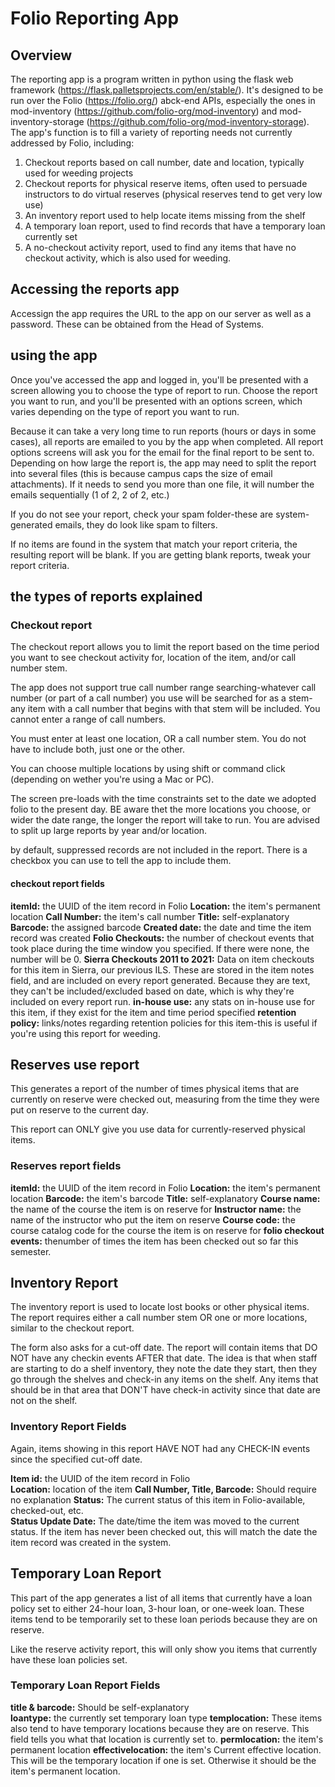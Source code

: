 # Folio Reporting App

## Overview
The reporting app is a program written in python using the flask web framework (https://flask.palletsprojects.com/en/stable/).  It's designed to be run over the Folio (https://folio.org/) abck-end APIs, especially the ones in mod-inventory (https://github.com/folio-org/mod-inventory) and mod-inventory-storage (https://github.com/folio-org/mod-inventory-storage).  The app's function is to fill a variety of reporting needs not currently addressed by Folio, including:

1. Checkout reports based on call number, date and location, typically used for weeding projects
2. Checkout reports for physical reserve items, often used to persuade instructors to do virtual reserves (physical reserves tend to get very low use)
3. An inventory report used to help locate items missing from the shelf
4. A temporary loan report, used to find records that have a temporary loan currently set
5. A no-checkout activity report, used to find any items that have no checkout activity, which is also used for weeding.

## Accessing the reports app

Accessign the app requires the URL to the app on our server as well as a password.  These can be obtained from the Head of Systems.

## using the app

Once you've accessed the app and logged in, you'll be presented with a screen allowing you to choose the type of report to run.  Choose the report you want to run, and you'll be presented with an options screen, which varies depending on the type of report you want to run.

Because it can take a very long time to run reports (hours or days in some cases), all reports are emailed to you by the app when completed.  All report options screens will ask you for the email for the final report to be sent to.  Depending on how large the report is, the app may need to split the report into several files (this is because campus caps the size of email attachments).  If it needs to send you more than one file, it will number the emails sequentially (1 of 2, 2 of 2, etc.)

If you do not see your report, check your spam folder-these are system-generated emails, they do look like spam to filters.

If no items are found in the system that match your report criteria, the resulting report will be blank.  If you are getting blank reports, tweak your report criteria.

## the types of reports explained

### Checkout report

The checkout report allows you to limit the report based on the time period you want to see checkout activity for, location of the item, and/or call number stem.  

The app does not support true call number range searching-whatever call number (or part of a call number) you use will be searched for as a stem-any item with a call number that begins with that stem will be included.  You cannot enter a range of call numbers.  

You must enter at least one location, OR a call number stem.  You do not have to include both, just one or the other.  

You can choose multiple locations by using shift or command click (depending on wether you're using a Mac or PC).

The screen pre-loads with the time constraints set to the date we adopted folio to the present day.  BE aware thet the more locations you choose, or wider the date range, the longer the report will take to run.  You are advised to split up large reports by year and/or location.

by default, suppressed records are not included in the report.  There is a checkbox you can use to tell the app to include them.

#### checkout report fields

**itemId:**  the UUID of the item record in Folio
**Location:** the item's permanent location
**Call Number:** the item's call number
**Title:** self-explanatory
**Barcode:** the assigned barcode
**Created date:** the date and time the item record was created
**Folio Checkouts:** the number of checkout events that took place during the time window you specified.  If there were none, the number will be 0.
**Sierra Checkouts 2011 to 2021:**  Data on item checkouts for this item in Sierra, our previous ILS. These are stored in the item notes field, and are included on every report generated.  Because they are text, they can't be included/excluded based on date, which is why they're included on every report run.
**in-house use:**  any stats on in-house use for this item, if they exist for the item and time period specified
**retention policy:** links/notes regarding retention policies for this item-this is useful if you're using this report for weeding.

## Reserves use report

This generates a report of the number of times physical items that are currently on reserve were checked out, measuring from the time they were put on reserve to the current day.

This report can ONLY give you use data for currently-reserved physical items.

### Reserves report fields

**itemId:**  the UUID of the item record in Folio
**Location:** the item's permanent location
**Barcode:** the item's barcode
**Title:** self-explanatory
**Course name:** the name of the course the item is on reserve for
**Instructor name:** the name of the instructor who put the item on reserve
**Course code:** the course catalog code for the course the item is on reserve for
**folio checkout events:** thenumber of times the item has been checked out so far this semester.

## Inventory Report

The inventory report is used to locate lost books or other physical items.  The report requires either a call number stem OR one or more locations, similar to the checkout report.

The form also asks for a cut-off date.  The report will contain items that DO NOT have any checkin events AFTER that date.  The idea is that when staff are starting to do a shelf inventory, they note the date they start, then they go through the shelves and check-in any items on the shelf.  Any items that should be in that area that DON'T have check-in activity since that date are not on the shelf.

### Inventory Report Fields

Again, items showing in this report HAVE NOT had any CHECK-IN events since the specified cut-off date.

**Item id:** the UUID of the item record in Folio	 
**Location:** location of the item
**Call Number, Title, Barcode:**	Should require no explanation 
**Status:** The current status of this item in Folio-available, checked-out, etc.	 
**Status Update Date:** The date/time the item was moved to the current status.  If the item has never been checked out, this will match the date the item record was created in the system.

## Temporary Loan Report

This part of the app generates a list of all items that currently have a loan policy set to either 24-hour loan, 3-hour loan, or one-week loan.  These items tend to be temporarily set to these loan periods because they are on reserve.

Like the reserve activity report, this will only show you items that currently have these loan policies set.

### Temporary Loan Report Fields

**title &	barcode:** Should be self-explanatory	
**loantype:** the currently set temporary loan type	
**templocation:**  These items also tend to have temporary locations because they are on reserve.  This field tells you what that location is currently set to.
**permlocation:** the item's permanent location
**effectivelocation:**  the item's Current effective location.  This will be the temporary location if one is set.  Otherwise it should be the item's permanent location.
